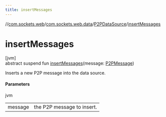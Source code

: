 ```yaml
---
title: insertMessages
---
```

//[com.sockets.web](../../../index.html)/[com.sockets.web.data](../index.html)/[P2PDataSource](index.html)/[insertMessages](insert-messages.html)



# insertMessages



[jvm]\
abstract suspend fun [insertMessages](insert-messages.html)(message: [P2PMessage](../-p2-p-message/index.html))



Inserts a new P2P message into the data source.



#### Parameters


jvm

| | |
|---|---|
| message | the P2P message to insert. |




